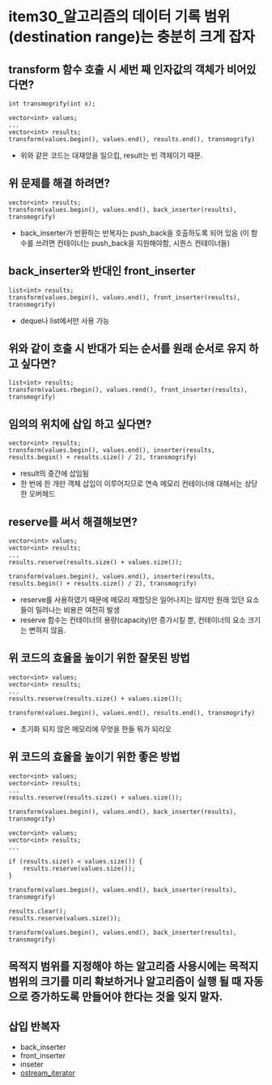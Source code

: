 # item30_알고리즘의 데이터 기록 범위(destination range)는 충분히 크게 잡자

## transform 함수 호출 시 세번 째 인자값의 객체가 비어있다면?
```
int transmogrify(int x);

vector<int> values;
...
vector<int> results;
transform(values.begin(), values.end(), results.end(), transmogrify)
```
* 위와 같은 코드는 대재앙을 일으킴, result는 빈 객체이기 때문.

## 위 문제를 해결 하려면?
```
vector<int> results;
transform(values.begin(), values.end(), back_inserter(results), transmogrify)
```
* back_inserter가 반환하는 반복자는 push_back을 호출하도록 되어 있음
  (이 함수를 쓰려면 컨테이너는 push_back을 지원해야함, 시퀀스 컨테이너들)

## back_inserter와 반대인 front_inserter
```
list<int> results;
transform(values.begin(), values.end(), front_inserter(results), transmogrify)
```
* deque나 list에서만 사용 가능

## 위와 같이 호출 시 반대가 되는 순서를 원래 순서로 유지 하고 싶다면?
```
list<int> results;
transform(values.rbegin(), values.rend(), front_inserter(results), transmogrify)
```

## 임의의 위치에 삽입 하고 싶다면?
```
vector<int> results;
transform(values.begin(), values.end(), inserter(results, results.begin() + results.size() / 2), transmogrify)
```
* result의 중간에 삽임됨
* 한 번에 한 개만 객체 삽입이 이루어지므로 연속 메모리 컨테이너에 대해서는 상당한 오버헤드

## reserve를 써서 해결해보면?
```
vector<int> values;
vector<int> results;
...
results.reserve(results.size() + values.size());

transform(values.begin(), values.end(), inserter(results, results.begin() + results.size() / 2), transmogrify)
```
* reserve를 사용하였기 때문에 메모리 재할당은 일어나지는 않지만 원래 있던 요소들이 밀려나는 비용은 여전히 발생
* reserve 함수는 컨테이너의 용량(capacity)만 증가시킬 뿐, 컨테이너의 요소 크기는 변하지 않음.

## 위 코드의 효율을 높이기 위한 잘못된 방법
```
vector<int> values;
vector<int> results;
...
results.reserve(results.size() + values.size());

transform(values.begin(), values.end(), results.end(), transmogrify)
```
* 초기화 되지 않은 메모리에 무엇을 한들 뭐가 되리오

## 위 코드의 효율을 높이기 위한 좋은 방법
```
vector<int> values;
vector<int> results;
...
results.reserve(results.size() + values.size());

transform(values.begin(), values.end(), back_inserter(results), transmogrify)
```

```
vector<int> values;
vector<int> results;
...

if (results.size() < values.size()) {
    results.reserve(values.size());    
}

transform(values.begin(), values.end(), back_inserter(results), transmogrify)
```

```
results.clear();
results.reserve(values.size());

transform(values.begin(), values.end(), back_inserter(results), transmogrify)
```

## 목적지 범위를 지정해야 하는 알고리즘 사용시에는 목적지 범위의 크기를 미리 확보하거나  알고리즘이 실행 될 때 자동으로 증가하도록 만들어야 한다는 것을 잊지 말자.

## 삽입 반복자
* back_inserter
* front_inserter
* inseter
* [ostream_iterator](https://github.com/ElementalKiss/AAStudy/blob/master/effstl/book/more_study/ostream_iterator.md)